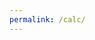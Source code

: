 ```yaml
---
permalink: /calc/
---
```

<script src="{{ site.baseurl }}/assets/js/calculator.js"></script>
<script src="{{ site.baseurl }}/assets/js/math.js"></script>

<p id="calculator"></p>
